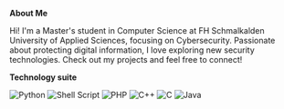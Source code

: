 **About Me**

Hi! I'm a Master's student in Computer Science at FH Schmalkalden University of Applied Sciences, focusing on Cybersecurity. Passionate about protecting digital information, I love exploring new security technologies. Check out my projects and feel free to connect!

**Technology suite**

![Python](https://img.shields.io/badge/python-3670A0?style=plastic&logo=python&logoColor=ffdd54) ![Shell Script](https://img.shields.io/badge/shell_script-%23121011.svg?style=plastic&logo=gnu-bash&logoColor=white) ![PHP](https://img.shields.io/badge/php-%23777BB4.svg?style=plastic&logo=php&logoColor=white) ![C++](https://img.shields.io/badge/c++-%2300599C.svg?style=plastic&logo=c%2B%2B&logoColor=white) ![C](https://img.shields.io/badge/c-%2300599C.svg?style=plastic&logo=c&logoColor=white)  ![Java](https://img.shields.io/badge/java-%23ED8B00.svg?style=plastic&logo=java&logoColor=white) 

